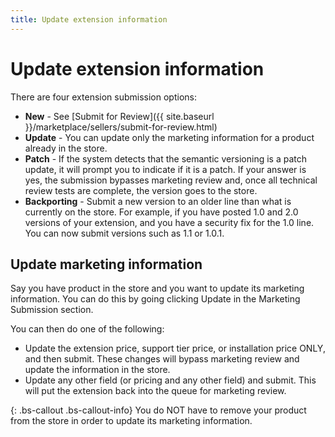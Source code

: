 ```yaml
---
title: Update extension information
---
```


# Update extension information

There are four extension submission options:

-  **New** - See [Submit for Review]({{ site.baseurl }}/marketplace/sellers/submit-for-review.html)
-  **Update** - You can update only the marketing information for a product already in the store.
-  **Patch** - If the system detects that the semantic versioning is a patch update, it will prompt you to indicate if it is a patch. If your answer is yes, the submission bypasses marketing review and, once all technical review tests are complete, the version goes to the store.
-  **Backporting** - Submit a new version to an older line than what is currently on the store. For example, if you have posted 1.0 and 2.0 versions of your extension, and you have a security fix for the 1.0 line. You can now submit versions such as 1.1 or 1.0.1.

## Update marketing information

Say you have product in the store and you want to update its marketing information. You can do this by going clicking Update in the Marketing Submission section.

You can then do one of the following:

-  Update the extension price, support tier price, or installation price ONLY, and then submit. These changes will bypass marketing review and update the information in the store.
-  Update any other field (or pricing and any other field) and submit. This will put the extension back into the queue for marketing review.

{: .bs-callout .bs-callout-info}
You do NOT have to remove your product from the store in order to update its marketing information.
